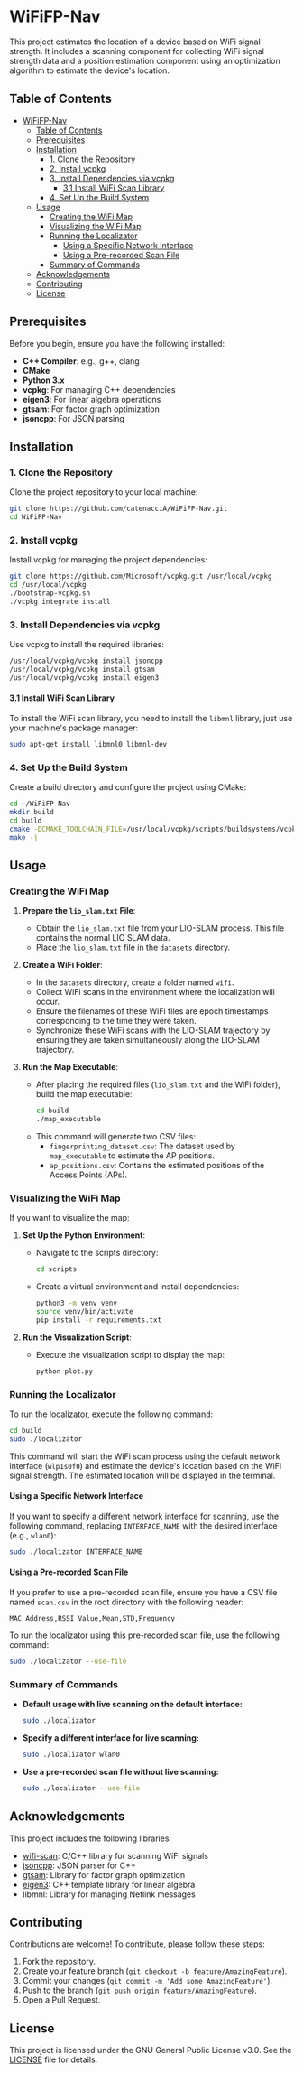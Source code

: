 # WiFiFP-Nav

This project estimates the location of a device based on WiFi signal strength. It includes a scanning component for collecting WiFi signal strength data and a position estimation component using an optimization algorithm to estimate the device's location.

## Table of Contents
- [WiFiFP-Nav](#wififp-nav)
  - [Table of Contents](#table-of-contents)
  - [Prerequisites](#prerequisites)
  - [Installation](#installation)
    - [1. Clone the Repository](#1-clone-the-repository)
    - [2. Install vcpkg](#2-install-vcpkg)
    - [3. Install Dependencies via vcpkg](#3-install-dependencies-via-vcpkg)
      - [3.1 Install WiFi Scan Library](#31-install-wifi-scan-library)
    - [4. Set Up the Build System](#4-set-up-the-build-system)
  - [Usage](#usage)
    - [Creating the WiFi Map](#creating-the-wifi-map)
    - [Visualizing the WiFi Map](#visualizing-the-wifi-map)
    - [Running the Localizator](#running-the-localizator)
      - [Using a Specific Network Interface](#using-a-specific-network-interface)
      - [Using a Pre-recorded Scan File](#using-a-pre-recorded-scan-file)
    - [Summary of Commands](#summary-of-commands)
  - [Acknowledgements](#acknowledgements)
  - [Contributing](#contributing)
  - [License](#license)

## Prerequisites
Before you begin, ensure you have the following installed:
- **C++ Compiler**: e.g., g++, clang
- **CMake**
- **Python 3.x**
- **vcpkg**: For managing C++ dependencies
- **eigen3**: For linear algebra operations
- **gtsam**: For factor graph optimization
- **jsoncpp**: For JSON parsing

## Installation

### 1. Clone the Repository
Clone the project repository to your local machine:
```sh
git clone https://github.com/catenacciA/WiFiFP-Nav.git
cd WiFiFP-Nav
```

### 2. Install vcpkg
Install vcpkg for managing the project dependencies:
```sh
git clone https://github.com/Microsoft/vcpkg.git /usr/local/vcpkg
cd /usr/local/vcpkg
./bootstrap-vcpkg.sh
./vcpkg integrate install
```

### 3. Install Dependencies via vcpkg
Use vcpkg to install the required libraries:
```sh
/usr/local/vcpkg/vcpkg install jsoncpp
/usr/local/vcpkg/vcpkg install gtsam
/usr/local/vcpkg/vcpkg install eigen3
```

#### 3.1 Install WiFi Scan Library
To install the WiFi scan library, you need to install the `libmnl` library, just use your machine's package manager:
```sh
sudo apt-get install libmnl0 libmnl-dev
```

### 4. Set Up the Build System
Create a build directory and configure the project using CMake:
```sh
cd ~/WiFiFP-Nav
mkdir build
cd build
cmake -DCMAKE_TOOLCHAIN_FILE=/usr/local/vcpkg/scripts/buildsystems/vcpkg.cmake ..
make -j
```

## Usage

### Creating the WiFi Map
1. **Prepare the `lio_slam.txt` File**:
   - Obtain the `lio_slam.txt` file from your LIO-SLAM process. This file contains the normal LIO SLAM data.
   - Place the `lio_slam.txt` file in the `datasets` directory.

2. **Create a WiFi Folder**:
   - In the `datasets` directory, create a folder named `wifi`.
   - Collect WiFi scans in the environment where the localization will occur.
   - Ensure the filenames of these WiFi files are epoch timestamps corresponding to the time they were taken.
   - Synchronize these WiFi scans with the LIO-SLAM trajectory by ensuring they are taken simultaneously along the LIO-SLAM trajectory.

3. **Run the Map Executable**:
   - After placing the required files (`lio_slam.txt` and the WiFi folder), build the map executable:
     ```sh
     cd build
     ./map_executable
     ```
   - This command will generate two CSV files:
     - `fingerprinting_dataset.csv`: The dataset used by `map_executable` to estimate the AP positions.
     - `ap_positions.csv`: Contains the estimated positions of the Access Points (APs).

### Visualizing the WiFi Map
If you want to visualize the map:
1. **Set Up the Python Environment**:
   - Navigate to the scripts directory:
     ```sh
     cd scripts
     ```
   - Create a virtual environment and install dependencies:
     ```sh
     python3 -m venv venv
     source venv/bin/activate
     pip install -r requirements.txt
     ```

2. **Run the Visualization Script**:
   - Execute the visualization script to display the map:
     ```sh
     python plot.py
     ```

### Running the Localizator

To run the localizator, execute the following command:

```sh
cd build
sudo ./localizator
```

This command will start the WiFi scan process using the default network interface (`wlp1s0f0`) and estimate the device's location based on the WiFi signal strength. The estimated location will be displayed in the terminal.

#### Using a Specific Network Interface

If you want to specify a different network interface for scanning, use the following command, replacing `INTERFACE_NAME` with the desired interface (e.g., `wlan0`):

```sh
sudo ./localizator INTERFACE_NAME
```

#### Using a Pre-recorded Scan File

If you prefer to use a pre-recorded scan file, ensure you have a CSV file named `scan.csv` in the root directory with the following header:

```
MAC Address,RSSI Value,Mean,STD,Frequency
```

To run the localizator using this pre-recorded scan file, use the following command:

```sh
sudo ./localizator --use-file
```

### Summary of Commands

- **Default usage with live scanning on the default interface:**
  ```sh
  sudo ./localizator
  ```

- **Specify a different interface for live scanning:**
  ```sh
  sudo ./localizator wlan0
  ```

- **Use a pre-recorded scan file without live scanning:**
  ```sh
  sudo ./localizator --use-file
  ```

## Acknowledgements
This project includes the following libraries:
- [wifi-scan](https://github.com/bmegli/wifi-scan): C/C++ library for scanning WiFi signals
- [jsoncpp](https://github.com/open-source-parsers/jsoncpp): JSON parser for C++
- [gtsam](https://github.com/borglab/gtsam): Library for factor graph optimization
- [eigen3](https://gitlab.com/libeigen/eigen): C++ template library for linear algebra
- libmnl: Library for managing Netlink messages

## Contributing
Contributions are welcome! To contribute, please follow these steps:
1. Fork the repository.
2. Create your feature branch (`git checkout -b feature/AmazingFeature`).
3. Commit your changes (`git commit -m 'Add some AmazingFeature'`).
4. Push to the branch (`git push origin feature/AmazingFeature`).
5. Open a Pull Request.

## License
This project is licensed under the GNU General Public License v3.0. See the [LICENSE](LICENSE) file for details.
